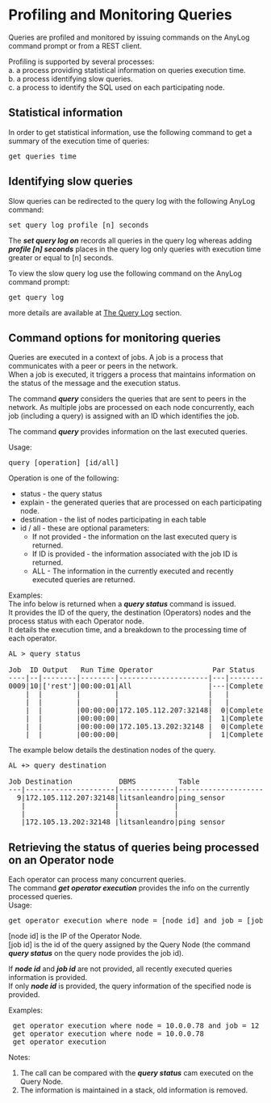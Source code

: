 # Profiling and Monitoring Queries

Queries are profiled and monitored by issuing commands on the AnyLog command prompt or from a REST client.

Profiling is supported by several processes:  
a. a process providing statistical information on queries execution time.  
b. a process identifying slow queries.  
c. a process to identify the SQL used on each participating node.  

## Statistical information
In order to get statistical information, use the following command to get a summary of the execution time of queries:  
<pre>
get queries time
</pre>

## Identifying slow queries

Slow queries can be redirected to the query log with the following AnyLog command:  
<pre>
set query log profile [n] seconds
</pre>


The  ***set query log on*** records all queries in the query log whereas adding ***profile [n] seconds***
places in the query log only queries with execution time greater or equal to [n] seconds.

To view the slow query log use the following command on the AnyLog command prompt: 
<pre>
get query log
</pre>

more details are available at [The Query Log](https://github.com/AnyLog-co/documentation/blob/master/logging%20events.md#the-query-log) section.

## Command options for monitoring queries

Queries are executed in a context of jobs. A job is a process that communicates with a peer or peers in the network.  
When a job is executed, it triggers a process that maintains information on the status of the message and the execution status.

The command ***query*** considers the queries that are sent to peers in the network. 
As multiple jobs are processed on each node concurrently, each job (including a query) is assigned with an ID which identifies the job.

The command ***query*** provides information on the last executed queries.

Usage:
<pre>
query [operation] [id/all] 
</pre>
 
Operation is one of the following:
* status - the query status
* explain - the generated queries that are processed on each participating node.
* destination - the list of nodes participating in each table
* id / all - these are optional parameters:
    - If not provided - the information on the last executed query is returned. 
    - If ID is provided - the information associated with the job ID is returned.
    - ALL - The information in the currently executed and recently executed queries are returned.
    
Examples:  
The info below is returned when a ***query status*** command is issued.  
It provides the ID of the query, the destination (Operators) nodes and the process status with each Operator node.  
It details the execution time, and a breakdown to the processing time of each operator. 
<pre>
AL > query status

Job  ID Output   Run Time Operator              Par Status    Blocks Rows Command
----|--|--------|--------|---------------------|---|---------|------|----|----------------------------------------------------------------------------------------------------|
0009|10|['rest']|00:00:01|All                  |---|Completed|     2|   0|select  increments(minute, 1, timestamp), device_name, min(timestamp) as min_ts, max(timestamp) as m|
    |  |        |        |                     |   |         |      |    |ax_ts, min(value) as min_value, avg(value) as avg_value, max(value) as max_value from ping_sensor wh|
    |  |        |        |                     |   |         |      |    |ere timestamp >= NOW() - 1hour GROUP BY device_name ORDER BY min_ts DESC                            |
    |  |        |00:00:00|172.105.112.207:32148|  0|Completed|     1|   0|                                                                                                    |
    |  |        |00:00:00|                     |  1|Completed|     1|   0|                                                                                                    |
    |  |        |00:00:00|172.105.13.202:32148 |  0|Completed|     1|   0|                                                                                                    |
    |  |        |00:00:00|                     |  1|Completed|     1|   0|                                                                                                    |
</pre>

The example below details the destination nodes of the query.
<pre>
AL +> query destination

Job Destination           DBMS          Table                Command
---|---------------------|-------------|--------------------|----------------------------------------------------------------------------------------------------|
  9|172.105.112.207:32148|litsanleandro|ping_sensor         |select  increments(minute, 1, timestamp), device_name, min(timestamp) as min_ts, max(timestamp) as m|
   |                     |             |                    |ax_ts, min(value) as min_value, avg(value) as avg_value, max(value) as max_value from ping_sensor wh|
   |                     |             |                    |ere timestamp >= NOW() - 1hour GROUP BY device_name ORDER BY min_ts DESC                            |
   |172.105.13.202:32148 |litsanleandro|ping_sensor         |                                                                                                    |
</pre>

## Retrieving the status of queries being processed on an Operator node

Each operator can process many concurrent queries.  
The command ***get operator execution*** provides the info on the currently processed queries.  
Usage:
<pre>
get operator execution where node = [node id] and job = [job id]
</pre>

[node id] is the IP of the Operator Node.  
[job id] is the id of the query assigned by the Query Node (the command ***query status*** on the query node provides the job id).

If ***node id*** and ***job id*** are not provided, all recently executed queries information is provided.  
If only ***node id*** is provided, the query information of the specified node is provided.  

Examples:
<pre>
 get operator execution where node = 10.0.0.78 and job = 12
 get operator execution where node = 10.0.0.78
 get operator execution
</pre> 

Notes:
1) The call can be compared with the ***query status*** cam executed on the Query Node. 
2) The information is maintained in a stack, old information is removed.